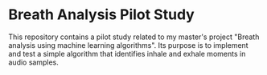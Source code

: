 
# Breath Analysis Pilot Study

This repository contains a pilot study related to my master's project "Breath analysis using machine learning algorithms".
Its purpose is to implement and test a simple algorithm that identifies inhale and exhale moments in audio samples.
